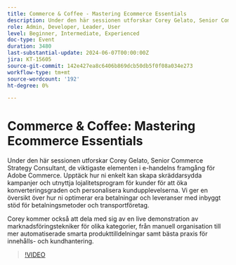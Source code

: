 ```yaml
---
title: Commerce & Coffee - Mastering Ecommerce Essentials
description: Under den här sessionen utforskar Corey Gelato, Senior Commerce Strategy Consultant, de viktigaste elementen i e-handelns framgång för Adobe Commerce. Upptäck hur ni enkelt kan skapa skräddarsydda kampanjer och utnyttja lojalitetsprogram för kunder för att öka konverteringsgraden och personalisera kundupplevelserna. Vi ger en översikt över hur ni optimerar era betalningar och leveranser med inbyggt stöd för betalningsmetoder och transportföretag. Corey kommer också att dela med sig av en live demonstration av marknadsföringstekniker för olika kategorier, från manuell organisation till mer automatiserade smarta produkttilldelningar samt bästa praxis för innehålls- och kundhantering.
role: Admin, Developer, Leader, User
level: Beginner, Intermediate, Experienced
doc-type: Event
duration: 3480
last-substantial-update: 2024-06-07T00:00:00Z
jira: KT-15605
source-git-commit: 142e427ea8c6406b869dcb50db5f0f08a034e273
workflow-type: tm+mt
source-wordcount: '192'
ht-degree: 0%

---
```



# Commerce &amp; Coffee: Mastering Ecommerce Essentials

Under den här sessionen utforskar Corey Gelato, Senior Commerce Strategy Consultant, de viktigaste elementen i e-handelns framgång för Adobe Commerce. Upptäck hur ni enkelt kan skapa skräddarsydda kampanjer och utnyttja lojalitetsprogram för kunder för att öka konverteringsgraden och personalisera kundupplevelserna. Vi ger en översikt över hur ni optimerar era betalningar och leveranser med inbyggt stöd för betalningsmetoder och transportföretag.

Corey kommer också att dela med sig av en live demonstration av marknadsföringstekniker för olika kategorier, från manuell organisation till mer automatiserade smarta produkttilldelningar samt bästa praxis för innehålls- och kundhantering.

>[!VIDEO](https://video.tv.adobe.com/v/3429437/?learn=on)
